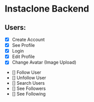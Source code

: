 # Instaclone Backend

## Users:
- [x] Create Account
- [x] See Profile
- [x] Login
- [x] Edit Profile
- [x] Change Avatar (Image Upload)
- [] Follow User
- [] Unfollow User
- [] Search Users
- [] See Followers
- [] See Following